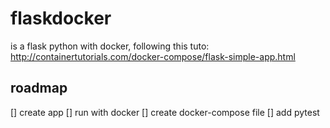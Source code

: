# flaskdocker
is a flask python with docker, following this tuto: http://containertutorials.com/docker-compose/flask-simple-app.html

## roadmap
[] create app
[] run with docker
[] create docker-compose file
[] add pytest

